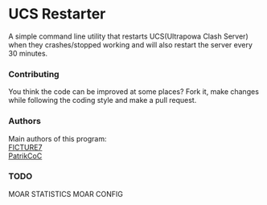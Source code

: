# UCS Restarter
A simple command line utility that restarts UCS(Ultrapowa Clash Server) when they crashes/stopped working
and will also restart the server every 30 minutes.

### Contributing
You think the code can be improved at some places?
Fork it, make changes while following the coding style and
make a pull request.

### Authors
Main authors of this program: <br>
[FICTURE7](https://github.com/FICTURE7)<br>
[PatrikCoC](https://github.com/PatrikCoC)

### TODO
MOAR STATISTICS
MOAR CONFIG
